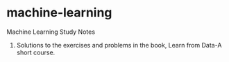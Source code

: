 # machine-learning
Machine Learning Study Notes

1. Solutions to the exercises and problems in the book, Learn from Data-A short course.
